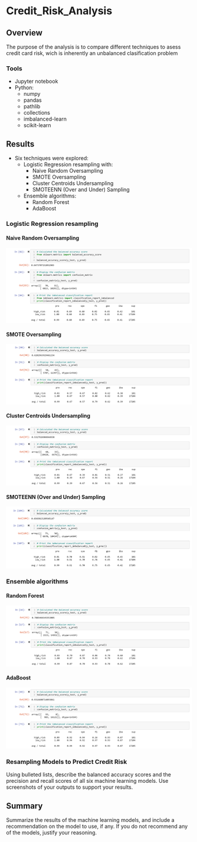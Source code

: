 # Credit_Risk_Analysis

## Overview

The purpose of the analysis is to compare different techniques to asess credit card risk, wich is inherently an unbalanced clasification problem

### Tools

- Jupyter notebook
- Python:
  - numpy
  - pandas
  - pathlib
  - collections
  - imbalanced-learn
  - scikit-learn

## Results

- Six techniques were explored:
  - Logistic Regression resampling with:
    - Naive Random Oversampling
    - SMOTE Oversampling
    - Cluster Centroids Undersampling
    - SMOTEENN (Over and Under) Sampling
  - Ensemble algorithms:
    - Random Forest
    - AdaBoost

### Logistic Regression resampling

#### Naive Random Oversampling

![Naive Random](./resources/images/Naive_Random.png)

#### SMOTE Oversampling

![SMOTE](./resources/images/SMOTE.png)

#### Cluster Centroids Undersampling

![undersampling](./resources/images/undersampling.png)

#### SMOTEENN (Over and Under) Sampling

![SMOTEENN](./resources/images/SMOTEENN.png)

### Ensemble algorithms

#### Random Forest

![balanced_random_forest.png](./resources/images/balanced_random_forest.png)

#### AdaBoost

![AdaBoost](./resources/images/AdaBoost.png)


### Resampling Models to Predict Credit Risk



Using bulleted lists, describe the balanced accuracy scores and the precision and recall scores of all six machine learning models. Use screenshots of your outputs to support your results.

## Summary

Summarize the results of the machine learning models, and include a recommendation on the model to use, if any. If you do not recommend any of the models, justify your reasoning.
